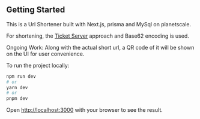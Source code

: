 ## Getting Started
This is a Url Shortener built with Next.js, prisma and MySql on planetscale.

For shortening, the [Ticket Server](https://code.flickr.net/2010/02/08/ticket-servers-distributed-unique-primary-keys-on-the-cheap/) approach and Base62 encoding is used.

Ongoing Work:
Along with the actual short url, a QR code of it will be shown on the UI for user convenience.

To run the project locally:
```bash
npm run dev
# or
yarn dev
# or
pnpm dev
```
Open [http://localhost:3000](http://localhost:3000) with your browser to see the result.


